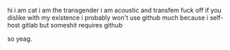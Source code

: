 hi i am cat
i am the transgender 
i am acoustic and transfem
fuck off if you dislike with my existence
i probably won't use github much because i self-host gitlab but someshit requires github

so yeag.
